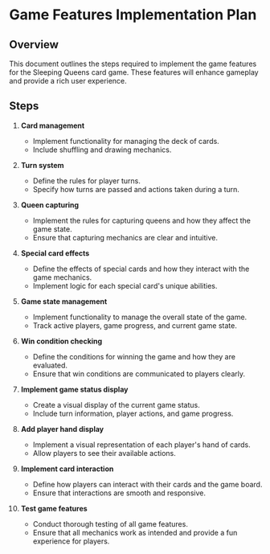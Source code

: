 # Game Features Implementation Plan

## Overview
This document outlines the steps required to implement the game features for the Sleeping Queens card game. These features will enhance gameplay and provide a rich user experience.

## Steps

1. **Card management**
   - Implement functionality for managing the deck of cards.
   - Include shuffling and drawing mechanics.

2. **Turn system**
   - Define the rules for player turns.
   - Specify how turns are passed and actions taken during a turn.

3. **Queen capturing**
   - Implement the rules for capturing queens and how they affect the game state.
   - Ensure that capturing mechanics are clear and intuitive.

4. **Special card effects**
   - Define the effects of special cards and how they interact with the game mechanics.
   - Implement logic for each special card's unique abilities.

5. **Game state management**
   - Implement functionality to manage the overall state of the game.
   - Track active players, game progress, and current game state.

6. **Win condition checking**
   - Define the conditions for winning the game and how they are evaluated.
   - Ensure that win conditions are communicated to players clearly.

7. **Implement game status display**
   - Create a visual display of the current game status.
   - Include turn information, player actions, and game progress.

8. **Add player hand display**
   - Implement a visual representation of each player's hand of cards.
   - Allow players to see their available actions.

9. **Implement card interaction**
   - Define how players can interact with their cards and the game board.
   - Ensure that interactions are smooth and responsive.

10. **Test game features**
    - Conduct thorough testing of all game features.
    - Ensure that all mechanics work as intended and provide a fun experience for players.

